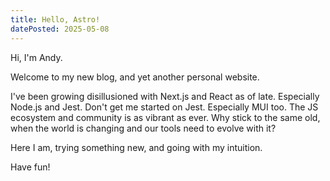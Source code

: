 ```yaml
---
title: Hello, Astro!
datePosted: 2025-05-08
---
```


Hi, I'm Andy.

Welcome to my new blog, and yet another personal website.

I've been growing disillusioned with Next.js and React as of late. Especially Node.js and Jest. Don't get me started on Jest. Especially MUI too. The JS ecosystem and community is as vibrant as ever. Why stick to the same old, when the world is changing and our tools need to evolve with it?

Here I am, trying something new, and going with my intuition.

Have fun!
